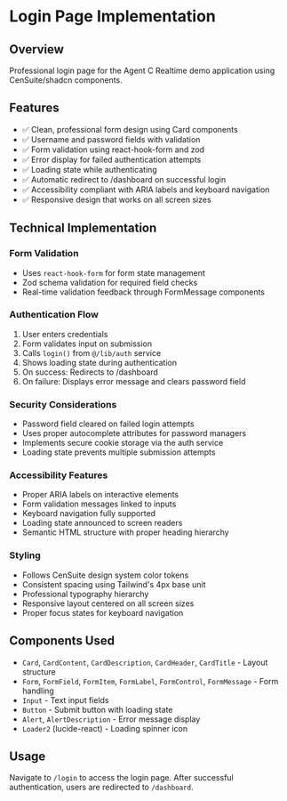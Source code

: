 # Login Page Implementation

## Overview
Professional login page for the Agent C Realtime demo application using CenSuite/shadcn components.

## Features
- ✅ Clean, professional form design using Card components
- ✅ Username and password fields with validation
- ✅ Form validation using react-hook-form and zod
- ✅ Error display for failed authentication attempts
- ✅ Loading state while authenticating
- ✅ Automatic redirect to /dashboard on successful login
- ✅ Accessibility compliant with ARIA labels and keyboard navigation
- ✅ Responsive design that works on all screen sizes

## Technical Implementation

### Form Validation
- Uses `react-hook-form` for form state management
- Zod schema validation for required field checks
- Real-time validation feedback through FormMessage components

### Authentication Flow
1. User enters credentials
2. Form validates input on submission
3. Calls `login()` from `@/lib/auth` service
4. Shows loading state during authentication
5. On success: Redirects to /dashboard
6. On failure: Displays error message and clears password field

### Security Considerations
- Password field cleared on failed login attempts
- Uses proper autocomplete attributes for password managers
- Implements secure cookie storage via the auth service
- Loading state prevents multiple submission attempts

### Accessibility Features
- Proper ARIA labels on interactive elements
- Form validation messages linked to inputs
- Keyboard navigation fully supported
- Loading state announced to screen readers
- Semantic HTML structure with proper heading hierarchy

### Styling
- Follows CenSuite design system color tokens
- Consistent spacing using Tailwind's 4px base unit
- Professional typography hierarchy
- Responsive layout centered on all screen sizes
- Proper focus states for keyboard navigation

## Components Used
- `Card`, `CardContent`, `CardDescription`, `CardHeader`, `CardTitle` - Layout structure
- `Form`, `FormField`, `FormItem`, `FormLabel`, `FormControl`, `FormMessage` - Form handling
- `Input` - Text input fields
- `Button` - Submit button with loading state
- `Alert`, `AlertDescription` - Error message display
- `Loader2` (lucide-react) - Loading spinner icon

## Usage
Navigate to `/login` to access the login page. After successful authentication, users are redirected to `/dashboard`.